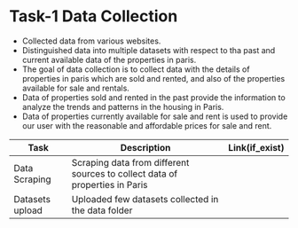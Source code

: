 # Task-1 Data Collection
- Collected data from various websites.
- Distinguished data into multiple datasets with respect to tha past and current available data of the properties in paris.
- The goal of data collection is to collect data with the details of properties in paris which are sold and rented, and also of the properties available for sale and rentals.
- Data of properties sold and rented in the past provide the information to analyze the trends and patterns in the housing in Paris.
- Data of properties currently available for sale and rent is used to provide our user with the reasonable and affordable prices for sale and rent.



| Task | Description | Link(if_exist) |
| -------- | -------- | -------- |
|Data Scraping|Scraping data from different sources to collect data of properties in Paris||
|Datasets upload|Uploaded few datasets collected in the data folder||

